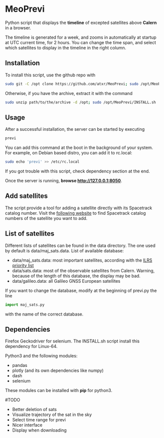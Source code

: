 # MeoPrevi
Python script that displays the **timeline** of excepted satellites above **Calern** in a browser.


The timeline is generated for a week, and zooms in automatically at startup at UTC current time, for 2 hours.
You can change the time span, and select which satellites to display in the timeline in the right column.

## Installation

To install this script, use the github repo with
```bash
sudo git -C /opt clone https://github.com/atxr/MeoPrevi; sudo /opt/MeoPrevi/INSTALL.sh
```

Otherwise, if you have the archive, extract it with the command
```bash
sudo unzip path/to/the/archive -d /opt; sudo /opt/MeoPrevi/INSTALL.sh
```

## Usage

After a successful installation, the server can be started by executing 
```bash
previ
```

You can add this command at the boot in the background of your system. For example, on Debian based distro, you can add it to rc.local:
```bash
sudo echo 'previ' >> /etc/rc.local
```
If you got trouble with this script, check dependency section at the end.

Once the server is running, **browse http://127.0.0.1:8050**.

## Add satellites

The script provide a tool for adding a satellite directly with its Spacetrack catalog number. Visit the [following website](https://heavens-above.com/Satellites.aspx) to find Spacetrack catalog numbers of the satellite you want to add.

## List of satellites
Different lists of satellites can be found in the data directory. 
The one used by default is data/maj\_sats.data. 
List of available database:
- data/maj\_sats.data: most important satellites, according with the [ILRS priority list](https://ilrs.gsfc.nasa.gov/missions/mission_operations/priorities/index.html)
- data/sats.data: most of the observable satellites from Calern. Warning, because of the length of this database, the display may be bad.
- data/galileo.data: all Galileo GNSS European satellites

If you want to change the database, modify at the beginning of previ.py the line 
```python
import maj_sats.py
```
with the name of the correct database.


## Dependencies

Firefox
Geckodriver for selenium. The INSTALL.sh script install this dependency for Linux-64. 

Python3 and the following modules:
- pandas
- plotly (and its own dependencies like numpy)
- dash
- selenium

These modules can be installed with **pip** for python3.

#TODO 
- Better deletion of sats
- Visualize trajectory of the sat in the sky
- Select time range for previ
- Nicer interface
- Display when downloading

